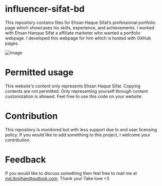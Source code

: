 # influencer-sifat-bd
This repository contains files for Ehsan Haque Sifat’s professional portfolio page which showcases his skills, experience, and achievements.
I worked with Ehsan Hanque Sifat a affiliate marketer who wanted a portfolio webpage.
I developed this webpage for him which is hosted with GitHub pages.

![image](https://user-images.githubusercontent.com/101347202/227952207-ffa4d0fa-e414-494e-ab22-2b07f3852069.png)
# Permitted usage
This website's content only represents Ehsan Haque Sifat.
Copying contents are not permitted. Only representing yourself through content customization is allowed.
Feel free to use this code on your website.

# Contribution
This repository is monitored but with less support due to end user licensing policy. If you would like to add something to this project, I welcome your contribution.

# Feedback
If you would like to discuss something then feel free to mail me at <a href="mailto:md.ibnjihan@outlook.com">md.ibnjihan@outlook.com</a>.
Thank you! Take love <3
